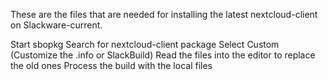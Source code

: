 These are the files that are needed for installing the latest nextcloud-client on Slackware-current.

Start sbopkg
Search for nextcloud-client package
Select Custom (Customize the .info or SlackBuild)
Read the files into the editor to replace the old ones
Process the build with the local files
